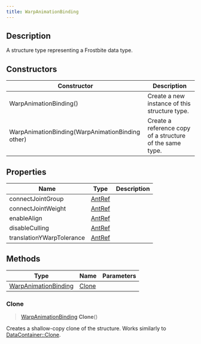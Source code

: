 ```yaml
---
title: WarpAnimationBinding
---
```

## Description

A structure type representing a Frostbite data type.

## Constructors

| Constructor                                      | Description                                              |
| ------------------------------------------------ | -------------------------------------------------------- |
| WarpAnimationBinding()                           | Create a new instance of this structure type.            |
| WarpAnimationBinding(WarpAnimationBinding other) | Create a reference copy of a structure of the same type. |

## Properties

| Name                      | Type             | Description |
| ------------------------- | ---------------- | ----------- |
| connectJointGroup         | [AntRef](AntRef) |             |
| connectJointWeight        | [AntRef](AntRef) |             |
| enableAlign               | [AntRef](AntRef) |             |
| disableCulling            | [AntRef](AntRef) |             |
| translationYWarpTolerance | [AntRef](AntRef) |             |

## Methods

| Type                                         | Name            | Parameters |
| -------------------------------------------- | --------------- | ---------- |
| [WarpAnimationBinding](WarpAnimationBinding) | [Clone](#clone) |            |

### Clone

> [WarpAnimationBinding](WarpAnimationBinding) **Clone**()

Creates a shallow-copy clone of the structure. Works similarly to [DataContainer::Clone](/vext/ref/shared/class/datacontainer#clone).
